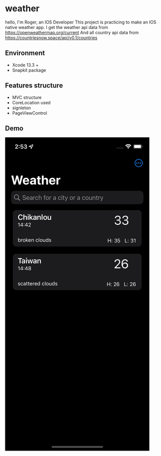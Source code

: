 # weather
hello, I'm Roger, an IOS Developer
This project is practicing to make an IOS native weather app.
I get the weather api data from https://openweathermap.org/current
And all country api data from https://countriesnow.space/api/v0.1/countries

## Environment
* Xcode 13.3 +
* Snapkit package


## Features structure
* MVC structure
* CoreLocation used
* signleton
* PageViewControl

## Demo

![](demo/demo.gif)
